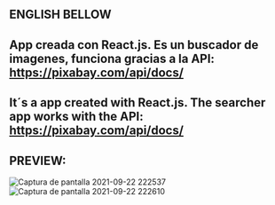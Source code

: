 ENGLISH BELLOW
------------------------------------------------------------------------------------
App creada con React.js.
Es un buscador de imagenes, funciona gracias a la API: https://pixabay.com/api/docs/
------------------------------------------------------------------------------------
It´s a app created with React.js.
The searcher app works with the API: https://pixabay.com/api/docs/
------------------------------------------------------------------------------------
PREVIEW:
------------------------------------------------------------------------------------
![Captura de pantalla 2021-09-22 222537](https://user-images.githubusercontent.com/58890694/134442787-0235f41e-dc83-4081-9b20-6e8fe08f4968.png)
![Captura de pantalla 2021-09-22 222610](https://user-images.githubusercontent.com/58890694/134442842-e46b276f-d745-4c2d-8094-bd021120a0c8.png)

